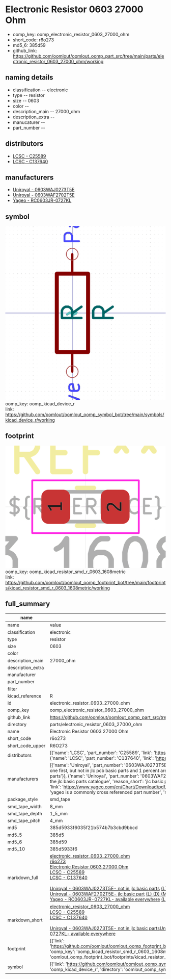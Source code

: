 # Electronic Resistor 0603 27000 Ohm

  
* oomp_key: oomp_electronic_resistor_0603_27000_ohm 
* short_code: r6o273
* md5_6: 385d59  
* github_link: https://github.com/oomlout/oomlout_oomp_part_src/tree/main/parts/electronic_resistor_0603_27000_ohm/working  
## naming details
* classification -- electronic
* type -- resistor
* size -- 0603
* color -- 
* description_main -- 27000_ohm
* description_extra -- 
* manucaturer -- 
* part_number -- 

## distributors
* [LCSC - C25589](https://lcsc.com/product-detail/C25589.html)  
* [LCSC - C137640](https://lcsc.com/product-detail/C137640.html)  

## manufacturers
* [Uniroyal - 0603WAJ0273T5E]()  
* [Uniroyal - 0603WAF2702T5E]()  
* [Yageo - RC0603JR-0727KL](https://www.yageo.com/en/Chart/Download/pdf/RC0603JR-0727KL)  

## symbol

![](symbol/0/working/working_600.png)  
oomp_key: oomp_kicad_device_r  
link: https://github.com/oomlout/oomlout_oomp_symbol_bot/tree/main/symbols/kicad_device_r/working  

## footprint

![](footprint/0/working/working_600.png)  
oomp_key: oomp_kicad_resistor_smd_r_0603_1608metric  
link: https://github.com/oomlout/oomlout_oomp_footprint_bot/tree/main/footprints/kicad_resistor_smd_r_0603_1608metric/working  

## full_summary
| name | value | 
| --- | --- | 
| name | value | 
| classification | electronic | 
| type | resistor | 
| size | 0603 | 
| color |  | 
| description_main | 27000_ohm | 
| description_extra |  | 
| manufacturer |  | 
| part_number |  | 
| filter |  | 
| kicad_reference | R | 
| id | electronic_resistor_0603_27000_ohm | 
| oomp_key | oomp_electronic_resistor_0603_27000_ohm | 
| github_link | https://github.com/oomlout/oomlout_oomp_part_src/tree/main/parts/electronic_resistor_0603_27000_ohm/working | 
| directory | parts/electronic_resistor_0603_27000_ohm | 
| name | Electronic Resistor 0603 27000 Ohm | 
| short_code | r6o273 | 
| short_code_upper | R6O273 | 
| distributors | [{'name': 'LCSC', 'part_number': 'C25589', 'link': 'https://lcsc.com/product-detail/C25589.html', 'id': 'distributor_lcsc'}, {'name': 'LCSC', 'part_number': 'C137640', 'link': 'https://lcsc.com/product-detail/C137640.html', 'id': 'distributor_lcsc'}] | 
| manufacturers | [{'name': 'Uniroyal', 'part_number': '0603WAJ0273T5E', 'link': '', 'id': 'manufacturer_uniroyal', 'note': {'reason': 'did this one first, but not in jlc pcb basic parts and 1 percent are and they are the same price', 'reason_short': 'not in jlc basic parts'}}, {'name': 'Uniroyal', 'part_number': '0603WAF2702T5E', 'link': '', 'id': 'manufacturer_uniroyal', 'note': {'reason': 'in the jlc basic parts catalogue', 'reason_short': 'jlc basic part'}}, {'name': 'Yageo', 'part_number': 'RC0603JR-0727KL', 'link': 'https://www.yageo.com/en/Chart/Download/pdf/RC0603JR-0727KL', 'id': 'manufacturer_yageo', 'note': {'reason': 'yageo is a commonly cross referenced part number', 'reason_short': 'available everywhere'}}] | 
| package_style | smd_tape | 
| smd_tape_width | 8_mm | 
| smd_tape_depth | 1_5_mm | 
| smd_tape_pitch | 4_mm | 
| md5 | 385d5933f6035f21b574b7b3cbd9bbcd | 
| md5_5 | 385d5 | 
| md5_6 | 385d59 | 
| md5_10 | 385d5933f6 | 
| markdown_full | [electronic_resistor_0603_27000_ohm](https://github.com/oomlout/oomlout_oomp_part_src/tree/main/parts/electronic_resistor_0603_27000_ohm/working)<br>[r6o273](https://github.com/oomlout/oomlout_oomp_part_src/tree/main/parts/electronic_resistor_0603_27000_ohm/working)<br>[Electronic Resistor 0603 27000 Ohm](https://github.com/oomlout/oomlout_oomp_part_src/tree/main/parts/electronic_resistor_0603_27000_ohm/working)<br>[LCSC - C25589<br>](https://lcsc.com/product-detail/C25589.html)[LCSC - C137640<br>](https://lcsc.com/product-detail/C137640.html)<br>[Uniroyal - 0603WAJ0273T5E- not in jlc basic parts]() [(L)  ](https://www.lcsc.com/search?q=0603WAJ0273T5E)[(D)  ](https://www.digikey.com/en/products?keywords=0603WAJ0273T5E)[(M)  ](https://www.mouser.com/Search/Refine?Keyword=0603WAJ0273T5E)[(N)  ](https://www.newark.com/search?st=0603WAJ0273T5E)[(SZ)  ](https://so.szlcsc.com/global.html?k=0603WAJ0273T5E)<br>[Uniroyal - 0603WAF2702T5E- jlc basic part]() [(L)  ](https://www.lcsc.com/search?q=0603WAF2702T5E)[(D)  ](https://www.digikey.com/en/products?keywords=0603WAF2702T5E)[(M)  ](https://www.mouser.com/Search/Refine?Keyword=0603WAF2702T5E)[(N)  ](https://www.newark.com/search?st=0603WAF2702T5E)[(SZ)  ](https://so.szlcsc.com/global.html?k=0603WAF2702T5E)<br>[Yageo - RC0603JR-0727KL- available everywhere](https://www.yageo.com/en/Chart/Download/pdf/RC0603JR-0727KL) [(L)  ](https://www.lcsc.com/search?q=RC0603JR-0727KL)[(D)  ](https://www.digikey.com/en/products?keywords=RC0603JR-0727KL)[(M)  ](https://www.mouser.com/Search/Refine?Keyword=RC0603JR-0727KL)[(N)  ](https://www.newark.com/search?st=RC0603JR-0727KL)[(SZ)  ](https://so.szlcsc.com/global.html?k=RC0603JR-0727KL)<br> | 
| markdown_short | [electronic_resistor_0603_27000_ohm](https://github.com/oomlout/oomlout_oomp_part_src/tree/main/parts/electronic_resistor_0603_27000_ohm/working)<br>[LCSC - C25589<br>](https://lcsc.com/product-detail/C25589.html)[LCSC - C137640<br>](https://lcsc.com/product-detail/C137640.html)<br>[Uniroyal - 0603WAJ0273T5E- not in jlc basic parts]()[Uniroyal - 0603WAF2702T5E- jlc basic part]()[Yageo - RC0603JR-0727KL- available everywhere](https://www.yageo.com/en/Chart/Download/pdf/RC0603JR-0727KL) | 
| footprint | [{'link': 'https://github.com/oomlout/oomlout_oomp_footprint_bot/tree/main/foootprntss/kicad_resistor_smd_r_0603_1608metric', 'oomp_key': 'oomp_kicad_resistor_smd_r_0603_1608metric', 'directory': 'oomlout_oomp_footprint_bot/footprints/kicad_resistor_smd_r_0603_1608metric//working/working.kicad_mod'}] | 
| symbol | [{'link': 'https://github.com/oomlout/oomlout_oomp_symbol_bot/tree/main/symbols/kicad_device_r', 'oomp_key': 'oomp_kicad_device_r', 'directory': 'oomlout_oomp_symbol_bot/symbols/kicad_device_r//working/working.kicad_sym'}] | 
